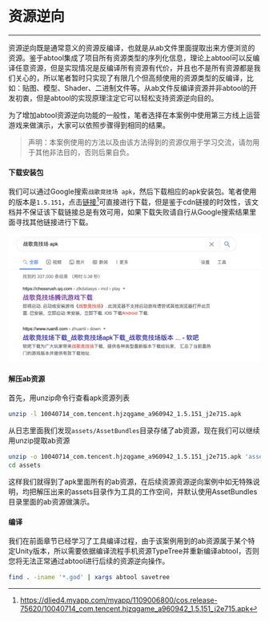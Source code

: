 # 资源逆向
---

资源逆向既是通常意义的资源反编译，也就是从ab文件里面提取出来方便浏览的资源。鉴于abtool集成了项目所有资源类型的序列化信息，理论上abtool可以反编译任意资源，但是实现情况是反编译所有资源有代价，并且也不是所有资源都是我们关心的，所以笔者暂时只实现了有限几个但高频使用的资源类型的反编译，比如：贴图、模型、Shader、二进制文件等。从ab文件反编译资源并非abtool的开发初衷，但是abtool的实现原理注定它可以轻松支持资源逆向目的。

为了增加abtool资源逆向功能的一般性，笔者选择在本案例中使用第三方线上运营游戏来做演示，大家可以依照步骤得到相同的结果。

> 声明：本案例使用的方法以及由该方法得到的资源仅用于学习交流，请勿用于其他非法目的，否则后果自负。

#### 下载安装包

我们可以通过Google搜索`战歌竞技场 apk`，然后下载相应的apk安装包。笔者使用的版本是`1.5.151`，点击[链接](https://dlied4.myapp.com/myapp/1109006800/cos.release-75620/10040714_com.tencent.hjzqgame_a960942_1.5.151_j2e715.apk)[^1]可直接进行下载，但是鉴于cdn链接的时效性，该文档并不保证该下载链接总是有效可用，如果下载失败请自行从Google搜索结果里面寻找其他链接进行下载。

![](google-apk.png)

#### 解压ab资源

首先，用unzip命令行查看apk资源列表
```bash
unzip -l 10040714_com.tencent.hjzqgame_a960942_1.5.151_j2e715.apk
```

从日志里面我们发现`assets/AssetBundles`目录存储了ab资源，现在我们可以继续用unzip提取ab资源

```bash
unzip -o 10040714_com.tencent.hjzqgame_a960942_1.5.151_j2e715.apk 'assets/AssetBundles/*'
cd assets
```

这样我们就得到了apk里面所有的ab资源，在后续资源资源逆向案例中如无特殊说明，均把解压出来的assets目录作为工具的工作空间，并默认使用AssetBundles目录里面的ab资源做演示。

#### 编译

我们在前面章节已经学习了工具编译过程，由于该案例用到的ab资源属于某个特定Unity版本，所以需要依据编译流程手机资源TypeTree并重新编译abtool，否则您将无法正常通过abtool进行后续的资源逆向操作。

```bash
find . -iname '*.god' | xargs abtool savetree
```

[^1]: https://dlied4.myapp.com/myapp/1109006800/cos.release-75620/10040714_com.tencent.hjzqgame_a960942_1.5.151_j2e715.apk


